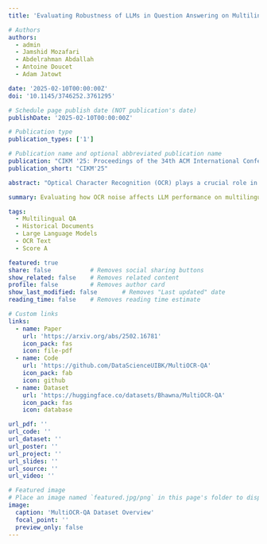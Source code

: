 ```yaml
---
title: 'Evaluating Robustness of LLMs in Question Answering on Multilingual Noisy OCR Data'

# Authors
authors:
  - admin
  - Jamshid Mozafari
  - Abdelrahman Abdallah
  - Antoine Doucet
  - Adam Jatowt

date: '2025-02-10T00:00:00Z'
doi: '10.1145/3746252.3761295'

# Schedule page publish date (NOT publication's date)
publishDate: '2025-02-10T00:00:00Z'

# Publication type
publication_types: ['1']

# Publication name and optional abbreviated publication name
publication: "CIKM '25: Proceedings of the 34th ACM International Conference on Information and Knowledge Management"
publication_short: "CIKM'25"

abstract: "Optical Character Recognition (OCR) plays a crucial role in digitizing historical and multilingual documents, yet OCR errors - imperfect extraction of text, including character insertion, deletion, and substitution can significantly impact downstream tasks like question-answering (QA). In this work, we conduct a comprehensive analysis of how OCR-induced noise affects the performance of Multilingual QA Systems. To support this analysis, we introduce a multilingual QA dataset MultiOCR-QA, comprising 50K question-answer pairs across three languages: English, French, and German. The dataset is curated from OCR-ed historical documents, which include different levels and types of OCR noise. We then evaluate how different state-of-the-art Large Language Models (LLMs) perform under different error conditions, focusing on three major OCR error types. Our findings show that QA systems are highly prone to OCR-induced errors and perform poorly on noisy OCR text. By comparing model performance on clean versus noisy texts, we provide insights into the limitations of current approaches and emphasize the need for more noise-resilient QA systems in historical digitization contexts."

summary: Evaluating how OCR noise affects LLM performance on multilingual question answering tasks.

tags:
  - Multilingual QA
  - Historical Documents
  - Large Language Models
  - OCR Text
  - Score A

featured: true
share: false           # Removes social sharing buttons
show_related: false    # Removes related content
profile: false         # Removes author card
show_last_modified: false       # Removes "Last updated" date
reading_time: false    # Removes reading time estimate

# Custom links
links:
  - name: Paper
    url: 'https://arxiv.org/abs/2502.16781'
    icon_pack: fas
    icon: file-pdf
  - name: Code
    url: 'https://github.com/DataScienceUIBK/MultiOCR-QA'
    icon_pack: fab
    icon: github
  - name: Dataset
    url: 'https://huggingface.co/datasets/Bhawna/MultiOCR-QA'
    icon_pack: fas
    icon: database

url_pdf: ''
url_code: ''
url_dataset: ''
url_poster: ''
url_project: ''
url_slides: ''
url_source: ''
url_video: ''

# Featured image
# Place an image named `featured.jpg/png` in this page's folder to display it
image:
  caption: 'MultiOCR-QA Dataset Overview'
  focal_point: ''
  preview_only: false
---
```



